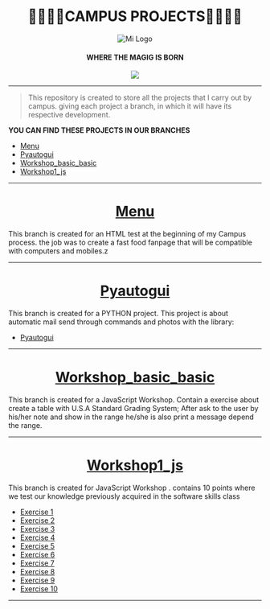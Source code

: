 <h1 align="center">
🚀👨‍🚀🚀CAMPUS PROJECTS🚀👨‍🚀🚀
</h1>

<div align="center"">
  <img src="https://user-images.githubusercontent.com/122552606/224404082-4e0dcf42-b5b8-4ef2-80a8-8b77a4fed5f2.jpg" alt="Mi Logo">
</div>

  <h4 align="center">
WHERE THE MAGIG IS BORN 
   </h4>

<p align="center">
   <img src="https://img.shields.io/badge/STATUS-EN%20DESAROLLO-green">
</p>

------------




>This repository is created to store all the projects that I carry out by campus.
giving each project a branch, in which it will have its respective development.

**YOU CAN FIND THESE PROJECTS IN OUR BRANCHES**

- [Menu](https://github.com/Davidpereznuma10/Campus_Projects/tree/Menu "Menu")
- [Pyautogui](https://github.com/Davidpereznuma10/Campus_Projects/tree/Pyautogui "Pyautogui")
- [Workshop_basic_basic](https://github.com/Davidpereznuma10/Campus_Projects/tree/workshop_basic_basic "Workshop_basic_basic")
- [Workshop1_js](http://github.com/Davidpereznuma10/Campus_Projects/tree/workshop1_js "Workshop1_js")

------------

# <h1 align="center">[Menu](https://github.com/Davidpereznuma10/Campus_Projects/tree/Menu "Menu")</h1>
This branch is created for an HTML test at the beginning of my Campus process.
the job was to create a fast food fanpage that will be compatible with computers and mobiles.z

------------

# <h1 align="center">[Pyautogui](https://github.com/Davidpereznuma10/Campus_Projects/tree/Pyautogui "Pyautogui")</h1>
This branch is created for a PYTHON project.
This project is about automatic mail send through commands and photos with the library:

- [Pyautogui](https://pyautogui.readthedocs.io/en/latest/ "Pyautogui")

------------

# <h1 align="center">[Workshop_basic_basic](https://github.com/Davidpereznuma10/Campus_Projects/tree/workshop_basic_basic "Workshop_basic_basic")</h1>
This branch is created for a JavaScript  Workshop.
Contain a exercise about create a table with U.S.A Standard Grading System; After ask to the user by his/her note and show in the range he/she is also print a message depend the range. 

------------

# <h1 align="center">[Workshop1_js](http://github.com/Davidpereznuma10/Campus_Projects/tree/workshop1_js "Workshop1_js")</h1>
This branch is created for JavaScript Workshop .
contains 10 points where we test our knowledge previously acquired in the software skills class

- [Exercise 1](https://github.com/Davidpereznuma10/Campus_Projects/commit/03fa7c27ceb94338a023456cec6388cfe660a561)
- [Exercise 2](https://github.com/Davidpereznuma10/Campus_Projects/commit/acd5548839b080c2586f53ed4cae6886ac4acf5f)
- [Exercise 3](https://github.com/Davidpereznuma10/Campus_Projects/commit/a9326cb049d8100ea2670f64fae0355bc9438aed)
- [Exercise 4](https://github.com/Davidpereznuma10/Campus_Projects/commit/a7838a695c7f9bdde82420e88533552c642f737e)
- [Exercise 5](https://github.com/Davidpereznuma10/Campus_Projects/commit/ef64ec98ca5dbbbf0127358e504d975450a88ca0)
- [Exercise 6](https://github.com/Davidpereznuma10/Campus_Projects/commit/b637170eab2ebfc3a948dc9211af9722150d3d64)
- [Exercise 7](https://github.com/Davidpereznuma10/Campus_Projects/commit/8ee1a6cd92518cdb8ec74fc27a623c56619f7f0b)
- [Exercise 8](https://github.com/Davidpereznuma10/Campus_Projects/commit/71813047829fba2fcf7822917e26f6c2c69a41f1)
- [Exercise 9](https://github.com/Davidpereznuma10/Campus_Projects/commit/4909393e10d416ef6f7cd6de30cd523772927c5c)
- [Exercise 10]()

------------
